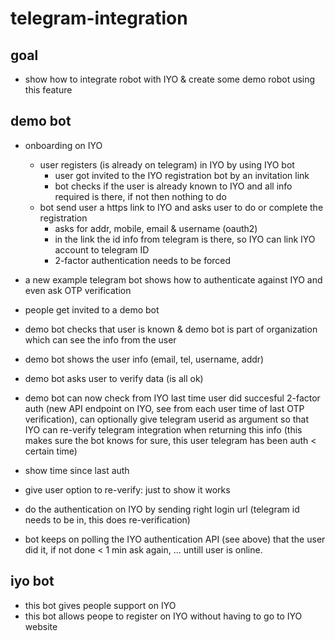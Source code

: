 # telegram-integration

## goal

- show how to integrate robot with IYO & create some demo robot using this feature

## demo bot

- onboarding on IYO
  - user registers (is already on telegram) in IYO by using IYO bot
    - user got invited to the IYO registration bot by an invitation link
    - bot checks if the user is already known to IYO and all info required is there, if not then nothing to do
  - bot send user a https link to IYO and asks user to do or complete the registration
    - asks for addr, mobile, email & username (oauth2)
    - in the link the id info from telegram is there, so IYO can link IYO account to telegram ID
    - 2-factor authentication needs to be forced
  
-  a new example telegram bot shows how to authenticate against IYO and even ask OTP verification
  - people get invited to a demo bot
  - demo bot checks that user is known & demo bot is part of organization which can see the info from the user
  - demo bot shows the user info (email, tel, username, addr)
  - demo bot asks user to verify data (is all ok)
  - demo bot can now check from IYO last time user did succesful 2-factor auth (new API endpoint on IYO, see from each user time of last OTP verification), can optionally give telegram userid as argument so that IYO can re-verify telegram integration when returning this info (this makes sure the bot knows for sure, this user telegram has been auth < certain time)
  - show time since last auth
  - give user option to re-verify: just to show it works
  - do the authentication on IYO by sending right login url (telegram id needs to be in, this does re-verification)
  - bot keeps on polling the IYO authentication API (see above) that the user did it, if not done < 1 min ask again, ... untill user is online.

## iyo bot

- this bot gives people support on IYO
- this bot allows peope to register on IYO without having to go to IYO website

